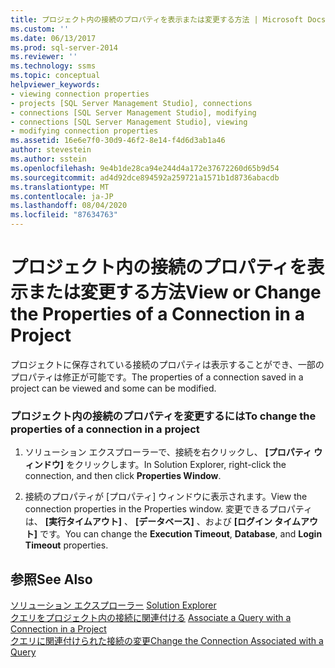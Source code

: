 ```yaml
---
title: プロジェクト内の接続のプロパティを表示または変更する方法 | Microsoft Docs
ms.custom: ''
ms.date: 06/13/2017
ms.prod: sql-server-2014
ms.reviewer: ''
ms.technology: ssms
ms.topic: conceptual
helpviewer_keywords:
- viewing connection properties
- projects [SQL Server Management Studio], connections
- connections [SQL Server Management Studio], modifying
- connections [SQL Server Management Studio], viewing
- modifying connection properties
ms.assetid: 16e6e7f0-30d9-46f2-8e14-f4d6d3ab1a46
author: stevestein
ms.author: sstein
ms.openlocfilehash: 9e4b1de28ca94e244d4a172e37672260d65b9d54
ms.sourcegitcommit: ad4d92dce894592a259721a1571b1d8736abacdb
ms.translationtype: MT
ms.contentlocale: ja-JP
ms.lasthandoff: 08/04/2020
ms.locfileid: "87634763"
---
```

# <a name="view-or-change-the-properties-of-a-connection-in-a-project"></a><span data-ttu-id="5f4ec-102">プロジェクト内の接続のプロパティを表示または変更する方法</span><span class="sxs-lookup"><span data-stu-id="5f4ec-102">View or Change the Properties of a Connection in a Project</span></span>
  <span data-ttu-id="5f4ec-103">プロジェクトに保存されている接続のプロパティは表示することができ、一部のプロパティは修正が可能です。</span><span class="sxs-lookup"><span data-stu-id="5f4ec-103">The properties of a connection saved in a project can be viewed and some can be modified.</span></span>  
  
### <a name="to-change-the-properties-of-a-connection-in-a-project"></a><span data-ttu-id="5f4ec-104">プロジェクト内の接続のプロパティを変更するには</span><span class="sxs-lookup"><span data-stu-id="5f4ec-104">To change the properties of a connection in a project</span></span>  
  
1.  <span data-ttu-id="5f4ec-105">ソリューション エクスプローラーで、接続を右クリックし、 **[プロパティ ウィンドウ]** をクリックします。</span><span class="sxs-lookup"><span data-stu-id="5f4ec-105">In Solution Explorer, right-click the connection, and then click **Properties Window**.</span></span>  
  
2.  <span data-ttu-id="5f4ec-106">接続のプロパティが [プロパティ] ウィンドウに表示されます。</span><span class="sxs-lookup"><span data-stu-id="5f4ec-106">View the connection properties in the Properties window.</span></span> <span data-ttu-id="5f4ec-107">変更できるプロパティは、 **[実行タイムアウト]** 、 **[データベース]** 、および **[ログイン タイムアウト]** です。</span><span class="sxs-lookup"><span data-stu-id="5f4ec-107">You can change the **Execution Timeout**, **Database**, and **Login Timeout** properties.</span></span>  
  
## <a name="see-also"></a><span data-ttu-id="5f4ec-108">参照</span><span class="sxs-lookup"><span data-stu-id="5f4ec-108">See Also</span></span>  
 <span data-ttu-id="5f4ec-109">[ソリューション エクスプローラー](solution-explorer.md) </span><span class="sxs-lookup"><span data-stu-id="5f4ec-109">[Solution Explorer](solution-explorer.md) </span></span>  
 <span data-ttu-id="5f4ec-110">[クエリをプロジェクト内の接続に関連付ける](associate-a-query-with-a-connection-in-a-project.md) </span><span class="sxs-lookup"><span data-stu-id="5f4ec-110">[Associate a Query with a Connection in a Project](associate-a-query-with-a-connection-in-a-project.md) </span></span>  
 [<span data-ttu-id="5f4ec-111">クエリに関連付けられた接続の変更</span><span class="sxs-lookup"><span data-stu-id="5f4ec-111">Change the Connection Associated with a Query</span></span>](change-the-connection-associated-with-a-query.md)  
  
  
